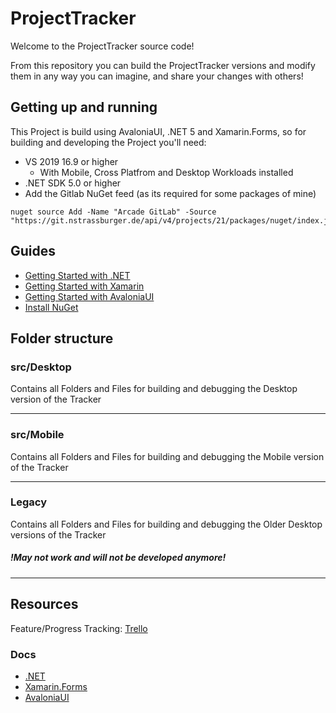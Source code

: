 ProjectTracker
=============

Welcome to the ProjectTracker source code!

From this repository you can build the ProjectTracker versions and modify them in any way you can imagine, and share your changes with others!

Getting up and running
----------------------
This Project is build using AvaloniaUI, .NET 5 and Xamarin.Forms, so for building and developing the Project you'll need:
* VS 2019 16.9 or higher
  * With Mobile, Cross Platfrom and Desktop Workloads installed
* .NET SDK 5.0 or higher
* Add the Gitlab NuGet feed (as its required for some packages of mine)
```
nuget source Add -Name "Arcade GitLab" -Source "https://git.nstrassburger.de/api/v4/projects/21/packages/nuget/index.json"
```

## Guides
- [Getting Started with .NET][dotnet-quickstart]
- [Getting Started with Xamarin][xamarin-quickstart]
- [Getting Started with AvaloniaUI][avaloniaui-quickstart]
- [Install NuGet][install-nuget]

[dotnet-quickstart]: https://dotnet.microsoft.com/learn/dotnet/hello-world-tutorial/intro
[xamarin-quickstart]: https://dotnet.microsoft.com/learn/xamarin/hello-world-tutorial/intro
[avaloniaui-quickstart]: https://docs.avaloniaui.net/docs/getting-started
[install-nuget]: https://www.nuget.org/downloads

## Folder structure
### src/Desktop
Contains all Folders and Files for building and debugging the Desktop version of the Tracker

-----
### src/Mobile
Contains all Folders and Files for building and debugging the Mobile version of the Tracker

-----
### Legacy

Contains all Folders and Files for building and debugging the Older Desktop versions of the Tracker 
##### !May not work and will not be developed anymore!

-----

## Resources
Feature/Progress Tracking: [Trello](https://trello.com/b/DEfts4IE/project-tracker-mobile)
### Docs
* [.NET](https://docs.microsoft.com/de-de/dotnet/)
* [Xamarin.Forms](https://docs.microsoft.com/de-de/xamarin/xamarin-forms/)
* [AvaloniaUI](https://docs.avaloniaui.net)
